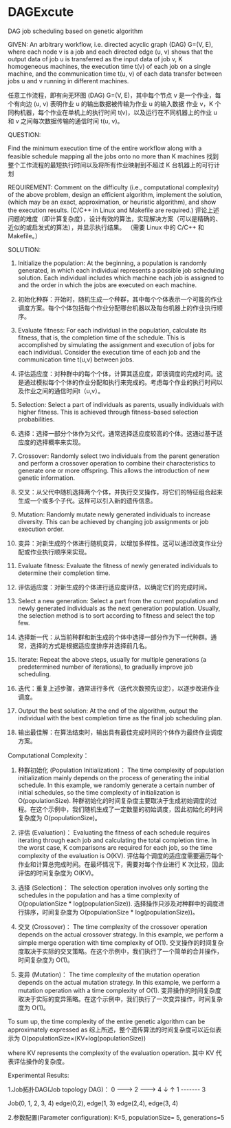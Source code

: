 # DAGExcute
DAG job scheduling based on genetic algorithm

GIVEN:
An arbitrary workflow, i.e. directed acyclic graph (DAG) G=(V, E), where each node v is a job and each directed edge (u, v) shows that the output data of job u is transferred as the input data of job v, K homogeneous machines, the execution time t(v) of each job on a single machine, and the communication time t(u, v) of each data transfer between jobs u and v running in different machines.

任意工作流程，即有向无环图 (DAG) G=(V, E)，其中每个节点 v 是一个作业，每个有向边 (u, v) 表明作业 u 的输出数据被传输为作业 u 的输入数据 作业 v，K 个同构机器，每个作业在单机上的执行时间 t(v)，以及运行在不同机器上的作业 u 和 v 之间每次数据传输的通信时间 t(u, v)。

QUESTION:

Find the minimum execution time of the entire workflow along with a feasible schedule mapping all the jobs onto no more than K machines
找到整个工作流程的最短执行时间以及将所有作业映射到不超过 K 台机器上的可行计划

REQUIREMENT:
Comment on the difficulty (i.e., computational complexity) of the above problem, design an efficient algorithm, implement the solution, (which may be an exact, approximation, or heuristic algorithm), and show the execution results. (C/C++ in Linux and Makefile are required.)
评论上述问题的难度（即计算复杂度），设计有效的算法，实现解决方案（可以是精确的、近似的或启发式的算法），并显示执行结果。 （需要 Linux 中的 C/C++ 和 Makefile。）

SOLUTION:
1. Initialize the population: At the beginning, a population is randomly generated, in which each individual represents a possible job scheduling solution. Each individual includes which machine each job is assigned to and the order in which the jobs are executed on each machine.
1. 初始化种群：开始时，随机生成一个种群，其中每个个体表示一个可能的作业调度方案。每个个体包括每个作业分配哪台机器以及每台机器上的作业执行顺序。

2. Evaluate fitness: For each individual in the population, calculate its fitness, that is, the completion time of the schedule. This is accomplished by simulating the assignment and execution of jobs for each individual. Consider the execution time of each job and the communication time t(u,v) between jobs.
2. 评估适应度：对种群中的每个个体，计算其适应度，即该调度的完成时间。这是通过模拟每个个体的作业分配和执行来完成的。考虑每个作业的执行时间以及作业之间的通信时间t（u,v）。

3. Selection: Select a part of individuals as parents, usually individuals with higher fitness. This is achieved through fitness-based selection probabilities.
3. 选择：选择一部分个体作为父代，通常选择适应度较高的个体。这通过基于适应度的选择概率来实现。

4. Crossover: Randomly select two individuals from the parent generation and perform a crossover operation to combine their characteristics to generate one or more offspring. This allows the introduction of new genetic information.
4. 交叉：从父代中随机选择两个个体，并执行交叉操作，将它们的特征组合起来生成一个或多个子代。这样可以引入新的遗传信息。

5. Mutation: Randomly mutate newly generated individuals to increase diversity. This can be achieved by changing job assignments or job execution order.
5. 变异：对新生成的个体进行随机变异，以增加多样性。这可以通过改变作业分配或作业执行顺序来实现。

6. Evaluate fitness: Evaluate the fitness of newly generated individuals to determine their completion time.
6. 评估适应度：对新生成的个体进行适应度评估，以确定它们的完成时间。

7. Select a new generation: Select a part from the current population and newly generated individuals as the next generation population. Usually, the selection method is to sort according to fitness and select the top few.
7. 选择新一代：从当前种群和新生成的个体中选择一部分作为下一代种群。通常，选择的方式是根据适应度排序并选择前几名。

8. Iterate: Repeat the above steps, usually for multiple generations (a predetermined number of iterations), to gradually improve job scheduling.
8. 迭代：重复上述步骤，通常进行多代（迭代次数预先设定），以逐步改进作业调度。

9. Output the best solution: At the end of the algorithm, output the individual with the best completion time as the final job scheduling plan.
9. 输出最佳解：在算法结束时，输出具有最佳完成时间的个体作为最终作业调度方案。

Computational Complexity：

1. 种群初始化 (Population Initialization)：
The time complexity of population initialization mainly depends on the process of generating the initial schedule. In this example, we randomly generate a certain number of initial schedules, so the time complexity of initialization is O(populationSize).
种群初始化的时间复杂度主要取决于生成初始调度的过程。在这个示例中，我们随机生成了一定数量的初始调度，因此初始化的时间复杂度为 O(populationSize)。

2. 评估 (Evaluation)：
Evaluating the fitness of each schedule requires iterating through each job and calculating the total completion time. In the worst case, K comparisons are required for each job, so the time complexity of the evaluation is O(KV).
评估每个调度的适应度需要遍历每个作业和计算总完成时间。在最坏情况下，需要对每个作业进行 K 次比较，因此评估的时间复杂度为 O(KV)。

3. 选择 (Selection)：
The selection operation involves only sorting the schedules in the population and has a time complexity of O(populationSize * log(populationSize)).
选择操作只涉及对种群中的调度进行排序，时间复杂度为 O(populationSize * log(populationSize))。

4. 交叉 (Crossover)：
The time complexity of the crossover operation depends on the actual crossover strategy. In this example, we perform a simple merge operation with time complexity of O(1).
交叉操作的时间复杂度取决于实际的交叉策略。在这个示例中，我们执行了一个简单的合并操作，时间复杂度为 O(1)。

5. 变异 (Mutation)：
The time complexity of the mutation operation depends on the actual mutation strategy. In this example, we perform a mutation operation with a time complexity of O(1).
变异操作的时间复杂度取决于实际的变异策略。在这个示例中，我们执行了一次变异操作，时间复杂度为 O(1)。

To sum up, the time complexity of the entire genetic algorithm can be approximately expressed as
综上所述，整个遗传算法的时间复杂度可以近似表示为 
O(populationSize×(KV+log⁡(populationSize))

where KV represents the complexity of the evaluation operation.
其中 KV 代表评估操作的复杂度。

Experimental Results:

1.Job拓扑DAG(Job topology DAG)：
    0 ---> 2 ---> 4
    ↓          ↑
    1 ------- 3

Job(0, 1, 2, 3, 4)
edge(0,2), edge(1, 3)
edge(2,4), edge(3, 4)

2.参数配置(Parameter configuration):
K=5, populationSize= 5, generations=5

 

